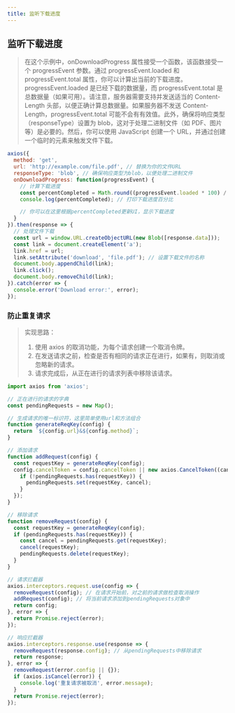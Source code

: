```yaml
---
title: 监听下载进度
---
```


## 监听下载进度

> 在这个示例中，onDownloadProgress 属性接受一个函数，该函数接受一个 progressEvent 参数。通过 progressEvent.loaded 和 progressEvent.total 属性，你可以计算出当前的下载进度。progressEvent.loaded 是已经下载的数据量，而 progressEvent.total 是总数据量（如果可用）。请注意，服务器需要支持并发送适当的 Content-Length 头部，以便正确计算总数据量。如果服务器不发送 Content-Length，progressEvent.total 可能不会有有效值。此外，确保将响应类型（responseType）设置为 blob，这对于处理二进制文件（如 PDF、图片等）是必要的。然后，你可以使用 JavaScript 创建一个 URL，并通过创建一个临时的元素来触发文件下载。

```js
axios({
  method: 'get',
  url: 'http://example.com/file.pdf', // 替换为你的文件URL
  responseType: 'blob', // 确保响应类型为blob，以便处理二进制文件
  onDownloadProgress: function(progressEvent) {
    // 计算下载进度
    const percentCompleted = Math.round((progressEvent.loaded * 100) / progressEvent.total);
    console.log(percentCompleted); // 打印下载进度百分比

    // 你可以在这里根据percentCompleted更新UI，显示下载进度
  }
}).then(response => {
  // 处理文件下载
  const url = window.URL.createObjectURL(new Blob([response.data]));
  const link = document.createElement('a');
  link.href = url;
  link.setAttribute('download', 'file.pdf'); // 设置下载文件的名称
  document.body.appendChild(link);
  link.click();
  document.body.removeChild(link);
}).catch(error => {
  console.error('Download error:', error);
});

```

### 防止重复请求

> 实现思路：
>
> 1. 使用 axios 的取消功能，为每个请求创建一个取消令牌。
> 2. 在发送请求之前，检查是否有相同的请求正在进行，如果有，则取消或忽略新的请求。
> 3. 请求完成后，从正在进行的请求列表中移除该请求。

```js
import axios from 'axios';

// 正在进行的请求的字典
const pendingRequests = new Map();

// 生成请求的唯一标识符，这里简单使用url和方法组合
function generateReqKey(config) {
  return `${config.url}&${config.method}`;
}

// 添加请求
function addRequest(config) {
  const requestKey = generateReqKey(config);
  config.cancelToken = config.cancelToken || new axios.CancelToken((cancel) => {
    if (!pendingRequests.has(requestKey)) {
      pendingRequests.set(requestKey, cancel);
    }
  });
}

// 移除请求
function removeRequest(config) {
  const requestKey = generateReqKey(config);
  if (pendingRequests.has(requestKey)) {
    const cancel = pendingRequests.get(requestKey);
    cancel(requestKey);
    pendingRequests.delete(requestKey);
  }
}

// 请求拦截器
axios.interceptors.request.use(config => {
  removeRequest(config); // 在请求开始前，对之前的请求做检查取消操作
  addRequest(config); // 将当前请求添加到pendingRequests对象中
  return config;
}, error => {
  return Promise.reject(error);
});

// 响应拦截器
axios.interceptors.response.use(response => {
  removeRequest(response.config); // 从pendingRequests中移除请求
  return response;
}, error => {
  removeRequest(error.config || {});
  if (axios.isCancel(error)) {
    console.log('重复请求被取消', error.message);
  }
  return Promise.reject(error);
});

```
